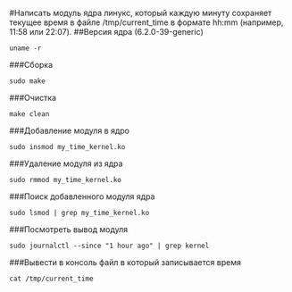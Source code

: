 #Написать модуль ядра линукс, который каждую минуту сохраняет текущее время в файле /tmp/current_time в формате hh:mm (например, 11:58 или 22:07).
##Версия ядра (6.2.0-39-generic)
```
uname -r
```
###Сборка
```
sudo make
```
###Очистка 
```
make clean
```
###Добавление модуля в ядро
```
sudo insmod my_time_kernel.ko
```
###Удаление модуля из ядра
```
sudo rmmod my_time_kernel.ko
```
###Поиск добавленного модуля ядра
```
sudo lsmod | grep my_time_kernel.ko
```
###Посмотреть вывод модуля
```
sudo journalctl --since "1 hour ago" | grep kernel
```
###Вывести в консоль файл в который записывается время
```
cat /tmp/current_time
```
